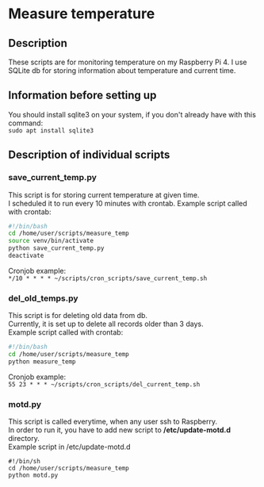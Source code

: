 # Measure temperature

## Description
These scripts are for monitoring temperature on my Raspberry Pi 4.
I use SQLite db for storing information about temperature and current time.  

## Information before setting up
You should install sqlite3 on your system, if you don't already have with this command:   
```sudo apt install sqlite3```

## Description of individual scripts

### save_current_temp.py
This script is for storing current temperature at given time.  
I scheduled it to run every 10 minutes with crontab.
Example script called with crontab:  
```bash
#!/bin/bash
cd /home/user/scripts/measure_temp
source venv/bin/activate
python save_current_temp.py
deactivate
```
Cronjob example:   
``*/10 * * * * ~/scripts/cron_scripts/save_current_temp.sh``  

### del_old_temps.py
This script is for deleting old data from db.  
Currently, it is set up to delete all records older than 3 days.  
Example script called with crontab:
```bash
#!/bin/bash
cd /home/user/scripts/measure_temp
python measure_temp
```
Cronjob example:   
``55 23 * * * ~/scripts/cron_scripts/del_current_temp.sh``  

### motd.py
This script is called everytime, when any user ssh to Raspberry.  
In order to run it, you have to add new script to **/etc/update-motd.d** directory.  
Example script in /etc/update-motd.d
```shell
#!/bin/sh
cd /home/user/scripts/measure_temp
python motd.py
```
